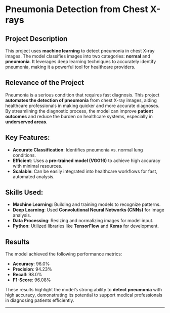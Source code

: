 # Pneumonia Detection from Chest X-rays

## Project Description
This project uses **machine learning** to detect pneumonia in chest X-ray images. The model classifies images into two categories: **normal** and **pneumonia**. It leverages deep learning techniques to accurately identify pneumonia, making it a powerful tool for healthcare providers.

## Relevance of the Project
Pneumonia is a serious condition that requires fast diagnosis. This project **automates the detection of pneumonia** from chest X-ray images, aiding healthcare professionals in making quicker and more accurate diagnoses. By streamlining the diagnostic process, the model can improve **patient outcomes** and reduce the burden on healthcare systems, especially in **underserved areas**.

## Key Features:
- **Accurate Classification**: Identifies pneumonia vs. normal lung conditions.
- **Efficient**: Uses a **pre-trained model (VGG16)** to achieve high accuracy with minimal resources.
- **Scalable**: Can be easily integrated into healthcare workflows for fast, automated analysis.

## Skills Used:
- **Machine Learning**: Building and training models to recognize patterns.
- **Deep Learning**: Used **Convolutional Neural Networks (CNNs)** for image analysis.
- **Data Processing**: Resizing and normalizing images for model input.
- **Python**: Utilized libraries like **TensorFlow** and **Keras** for development.

## Results
The model achieved the following performance metrics:
- **Accuracy**: 96.0%
- **Precision**: 94.23%
- **Recall**: 98.0%
- **F1-Score**: 96.08%

These results highlight the model’s strong ability to **detect pneumonia** with high accuracy, demonstrating its potential to support medical professionals in diagnosing patients efficiently.

---

